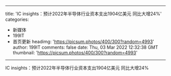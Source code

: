 
---
title: 'IC insights：预计2022年半导体行业资本支出1904亿美元 同比大增24%'
categories: 
 - 新媒体
 - 199IT
 - 首页更新
headimg: 'https://picsum.photos/400/300?random=4993'
author: 199IT
comments: false
date: Thu, 03 Mar 2022 12:32:38 GMT
thumbnail: 'https://picsum.photos/400/300?random=4993'
---

<div>   
IC insights：预计2022年半导体行业资本支出1904亿美元 同比大增24%  
</div>
            